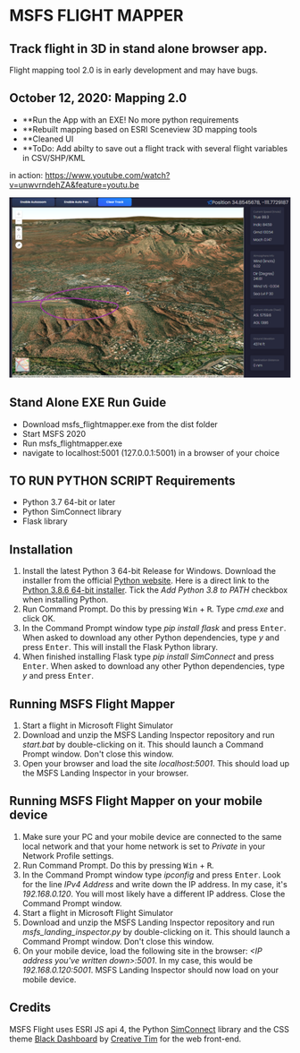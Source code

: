 # MSFS FLIGHT MAPPER
## Track flight in 3D in stand alone browser app. 


Flight mapping tool 2.0 is in early development and may have bugs. 
## October 12, 2020: Mapping 2.0
- **Run the App with an EXE! No more python requirements
- **Rebuilt mapping based on ESRI Sceneview 3D mapping tools
- **Cleaned UI
- **ToDo: Add abilty to save out a flight track with several flight variables in CSV/SHP/KML

in action: https://www.youtube.com/watch?v=unwvrndehZA&feature=youtu.be

![](images/Screen_2.png)


## Stand Alone EXE Run Guide 
- Download msfs_flightmapper.exe from the dist folder
- Start MSFS 2020
- Run msfs_flightmapper.exe
- navigate to localhost:5001 (127.0.0.1:5001) in a browser of your choice
 


## TO RUN PYTHON SCRIPT Requirements
-	Python 3.7 64-bit or later
-	Python SimConnect library
-	Flask library

## Installation
1. Install the latest Python 3 64-bit Release for Windows. Download the installer from the official [Python website](https://www.python.org/downloads/windows/). Here is a direct link to the [Python 3.8.6 64-bit installer](https://www.python.org/ftp/python/3.8.6/python-3.8.6-amd64.exe). Tick the *Add Python 3.8 to PATH* checkbox when installing Python.
2. Run Command Prompt. Do this by pressing <kbd>Win</kbd> + <kbd>R</kbd>. Type *cmd.exe* and click OK.
3. In the Command Prompt window type *pip install flask* and press <kbd>Enter</kbd>. When asked to download any other Python dependencies, type *y* and press <kbd>Enter</kbd>. This will install the Flask Python library.
4. When finished installing Flask type *pip install SimConnect* and press <kbd>Enter</kbd>. When asked to download any other Python dependencies, type *y* and press <kbd>Enter</kbd>.

## Running MSFS Flight Mapper
1. Start a flight in Microsoft Flight Simulator
2. Download and unzip the MSFS Landing Inspector repository and run *start.bat* by double-clicking on it. This should launch a Command Prompt window. Don't close this window.
3. Open your browser and load the site *localhost:5001*. This should load up the MSFS Landing Inspector in your browser.

## Running MSFS Flight Mapper on your mobile device
1. Make sure your PC and your mobile device are connected to the same local network and that your home network is set to *Private* in your Network Profile settings. 
2. Run Command Prompt. Do this by pressing <kbd>Win</kbd> + <kbd>R</kbd>.
3. In the Command Prompt window type *ipconfig* and press <kbd>Enter</kbd>. Look for the line *IPv4 Address* and write down the IP address. In my case, it's *192.168.0.120*. You will most likely have a different IP address. Close the Command Prompt window.
4. Start a flight in Microsoft Flight Simulator
5. Download and unzip the MSFS Landing Inspector repository and run *msfs_landing_inspector.py* by double-clicking on it. This should launch a Command Prompt window. Don't close this window.
6. On your mobile device, load the following site in the browser: *<IP address you've written down>:5001*. In my case, this would be *192.168.0.120:5001*. MSFS Landing Inspector should now load on your mobile device.

## Credits
MSFS Flight uses ESRI JS api 4, the Python [SimConnect](https://pypi.org/project/SimConnect/) library and the CSS theme [Black Dashboard](https://www.creative-tim.com/product/black-dashboard) by [Creative Tim](https://www.creative-tim.com/) for the web front-end.

